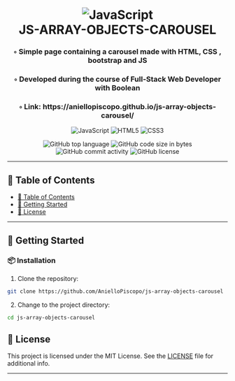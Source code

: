 <div align="center">
<h1 align="center">
<img src="https://img.shields.io/badge/JavaScript-F7DF1E.svg?style&logo=JavaScript&logoColor=black" alt="JavaScript" />
<br>JS-ARRAY-OBJECTS-CAROUSEL
</h1>
<h3>◦ Simple page containing a carousel made with HTML, CSS , bootstrap and JS</h3>
<h3>◦ Developed during the course of Full-Stack Web Developer with Boolean</h3>
<h3>◦ Link: https://aniellopiscopo.github.io/js-array-objects-carousel/</h3>

<p align="center">
<img src="https://img.shields.io/badge/JavaScript-F7DF1E.svg?style&logo=JavaScript&logoColor=black" alt="JavaScript" />
<img src="https://img.shields.io/badge/HTML5-E34F26.svg?style&logo=HTML5&logoColor=white" alt="HTML5" />
  <img src="https://img.shields.io/badge/CSS3-E34F26.svg?style&logo=CSS3&logoColor=white" alt="CSS3" />
</p>
<img src="https://img.shields.io/github/languages/top/AnielloPiscopo/js-array-objects-carousel?style&color=5D6D7E" alt="GitHub top language" />
<img src="https://img.shields.io/github/languages/code-size/AnielloPiscopo/js-array-objects-carousel?style&color=5D6D7E" alt="GitHub code size in bytes" />
<img src="https://img.shields.io/github/commit-activity/m/AnielloPiscopo/js-array-objects-carousel?style&color=5D6D7E" alt="GitHub commit activity" />
<img src="https://img.shields.io/github/license/AnielloPiscopo/js-array-objects-carousel?style&color=5D6D7E" alt="GitHub license" />
</div>

---

## 📒 Table of Contents
- [📒 Table of Contents](#-table-of-contents)
- [🚀 Getting Started](#-getting-started)
- [📄 License](#-license)

---

## 🚀 Getting Started

### 📦 Installation

1. Clone the repository:
```sh
git clone https://github.com/AnielloPiscopo/js-array-objects-carousel
```

2. Change to the project directory:
```sh
cd js-array-objects-carousel
```

## 📄 License

This project is licensed under the MIT License. See the [LICENSE](./LICENSE) file for additional info.

---
